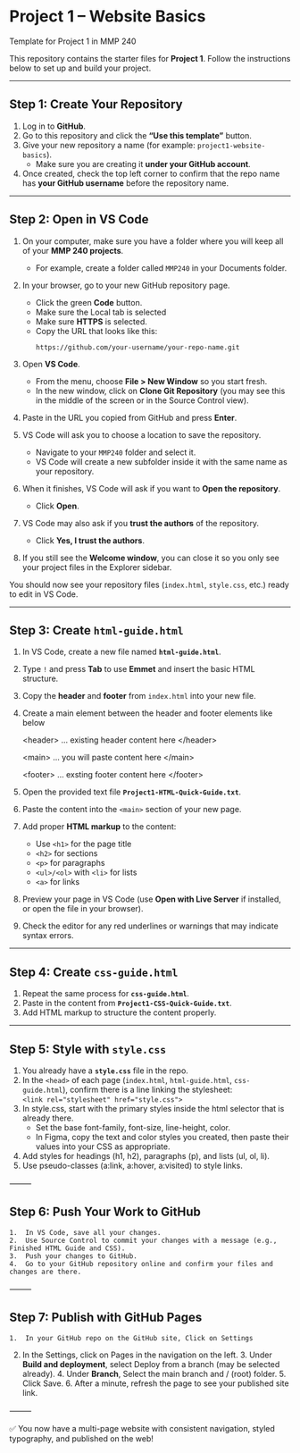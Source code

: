 # Project 1 – Website Basics

Template for Project 1 in MMP 240

This repository contains the starter files for **Project 1**. Follow the instructions below to set up and build your project.

---

## Step 1: Create Your Repository
1. Log in to **GitHub**.  
2. Go to this repository and click the **“Use this template”** button.  
3. Give your new repository a name (for example: `project1-website-basics`).  
   - Make sure you are creating it **under your GitHub account**.  
4. Once created, check the top left corner to confirm that the repo name has **your GitHub username** before the repository name.  

---

## Step 2: Open in VS Code

1. On your computer, make sure you have a folder where you will keep all of your **MMP 240 projects**.  
   - For example, create a folder called `MMP240` in your Documents folder.  

2. In your browser, go to your new GitHub repository page.  
   - Click the green **Code** button.  
   - Make sure the Local tab is selected
   - Make sure **HTTPS** is selected.  
   - Copy the URL that looks like this:  
     ```
     https://github.com/your-username/your-repo-name.git
     ```

3. Open **VS Code**.  
   - From the menu, choose **File > New Window** so you start fresh.  
   - In the new window, click on **Clone Git Repository** (you may see this in the middle of the screen or in the Source Control view).  

4. Paste in the URL you copied from GitHub and press **Enter**.  

5. VS Code will ask you to choose a location to save the repository.  
   - Navigate to your `MMP240` folder and select it.  
   - VS Code will create a new subfolder inside it with the same name as your repository.  

6. When it finishes, VS Code will ask if you want to **Open the repository**.  
   - Click **Open**.  

7. VS Code may also ask if you **trust the authors** of the repository.  
   - Click **Yes, I trust the authors**.  

8. If you still see the **Welcome window**, you can close it so you only see your project files in the Explorer sidebar.  

You should now see your repository files (`index.html`, `style.css`, etc.) ready to edit in VS Code.  

---

## Step 3: Create `html-guide.html`
1. In VS Code, create a new file named **`html-guide.html`**.  
2. Type `!` and press **Tab** to use **Emmet** and insert the basic HTML structure.  
3. Copy the **header** and **footer** from `index.html` into your new file.
4. Create a main element between the header and footer elements like below
   
	&lt;header&gt;
      ... existing header content here
    &lt;/header&gt;
 
    &lt;main&gt;
      ... you will paste content here
    &lt;/main&gt;
 
    &lt;footer&gt;
      ... exsting footer content here
    &lt;/footer&gt;
   
6. Open the provided text file **`Project1-HTML-Quick-Guide.txt`**.  
7. Paste the content into the `<main>` section of your new page.  
8. Add proper **HTML markup** to the content:
   - Use `<h1>` for the page title
   - `<h2>` for sections
   - `<p>` for paragraphs
   - `<ul>/<ol>` with `<li>` for lists
   - `<a>` for links  
9. Preview your page in VS Code (use **Open with Live Server** if installed, or open the file in your browser).  
10. Check the editor for any red underlines or warnings that may indicate syntax errors.  

---

## Step 4: Create `css-guide.html`
1. Repeat the same process for **`css-guide.html`**.  
2. Paste in the content from **`Project1-CSS-Quick-Guide.txt`**.  
3. Add HTML markup to structure the content properly.  

---

## Step 5: Style with `style.css`
1. You already have a **`style.css`** file in the repo.  
2. In the `<head>` of each page (`index.html`, `html-guide.html`, `css-guide.html`), confirm there is a line linking the stylesheet:  
   `<link rel="stylesheet" href="style.css">`
3. In style.css, start with the primary styles inside the html selector that is already there.
   - Set the base font-family, font-size, line-height, color.
   - In Figma, copy the text and color styles you created, then paste their values into your CSS as appropriate.
4.	Add styles for headings (h1, h2), paragraphs (p), and lists (ul, ol, li).
5.	Use pseudo-classes (a:link, a:hover, a:visited) to style links.

⸻

## Step 6: Push Your Work to GitHub
	1.	In VS Code, save all your changes.
	2.	Use Source Control to commit your changes with a message (e.g., Finished HTML Guide and CSS).
	3.	Push your changes to GitHub.
	4.	Go to your GitHub repository online and confirm your files and changes are there.

⸻

## Step 7: Publish with GitHub Pages
	1.	In your GitHub repo on the GitHub site, Click on Settings
 2. In the Settings, click on Pages in the navigation on the left.
	3.	Under **Build and deployment**, select Deploy from a branch (may be selected already).
	4.	Under **Branch**, Select the main branch and / (root) folder.
	5.	Click Save.
	6.	After a minute, refresh the page to see your published site link.

⸻

✅ You now have a multi-page website with consistent navigation, styled typography, and published on the web!


